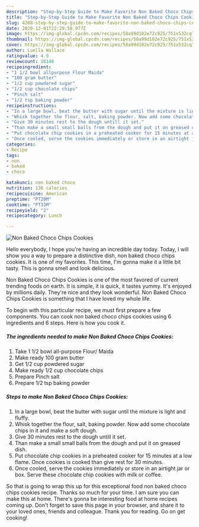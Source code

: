 ```yaml
---
description: "Step-by-Step Guide to Make Favorite Non Baked Choco Chips Cookies"
title: "Step-by-Step Guide to Make Favorite Non Baked Choco Chips Cookies"
slug: 4208-step-by-step-guide-to-make-favorite-non-baked-choco-chips-cookies
date: 2020-12-01T22:29:58.977Z
image: https://img-global.cpcdn.com/recipes/58a99d102e72c925/751x532cq70/non-baked-choco-chips-cookies-recipe-main-photo.jpg
thumbnail: https://img-global.cpcdn.com/recipes/58a99d102e72c925/751x532cq70/non-baked-choco-chips-cookies-recipe-main-photo.jpg
cover: https://img-global.cpcdn.com/recipes/58a99d102e72c925/751x532cq70/non-baked-choco-chips-cookies-recipe-main-photo.jpg
author: Luella Wallace
ratingvalue: 4.9
reviewcount: 16148
recipeingredient:
- "1 1/2 bowl allpurpose Flour Maida"
- "100 gram butter"
- "1/2 cup powdered sugar"
- "1/2 cup chocolate chips"
- "Pinch salt"
- "1/2 tsp baking powder"
recipeinstructions:
- "In a large bowl, beat the butter with sugar until the mixture is light and fluffy."
- "Whisk together the flour, salt, baking powder. Now add some chocolate chips in it and make a soft dough."
- "Give 30 minutes rest to the dough untill it set."
- "Than make a small small balls from the dough and put it on greased dish."
- "Put chocolate chip cookies in a preheated cooker for 15 minutes at a low flame. Once cookies is cooked than give rest for 30 minutes."
- "Once cooled, serve the cookies immediately or store in an airtight jar or box. Serve these chocolate chip cookies with milk or coffee."
categories:
- Recipe
tags:
- non
- baked
- choco

katakunci: non baked choco 
nutrition: 136 calories
recipecuisine: American
preptime: "PT20M"
cooktime: "PT33M"
recipeyield: "2"
recipecategory: Lunch

---
```



![Non Baked Choco Chips Cookies](https://img-global.cpcdn.com/recipes/58a99d102e72c925/751x532cq70/non-baked-choco-chips-cookies-recipe-main-photo.jpg)

Hello everybody, I hope you're having an incredible day today. Today, I will show you a way to prepare a distinctive dish, non baked choco chips cookies. It is one of my favorites. This time, I'm gonna make it a little bit tasty. This is gonna smell and look delicious.

Non Baked Choco Chips Cookies is one of the most favored of current trending foods on earth. It is simple, it is quick, it tastes yummy. It's enjoyed by millions daily. They're nice and they look wonderful. Non Baked Choco Chips Cookies is something that I have loved my whole life.




To begin with this particular recipe, we must first prepare a few components. You can cook non baked choco chips cookies using 6 ingredients and 6 steps. Here is how you cook it.

<!--inarticleads1-->

##### The ingredients needed to make Non Baked Choco Chips Cookies:

1. Take 1 1/2 bowl all-purpose Flour/ Maida
1. Make ready 100 gram butter
1. Get 1/2 cup powdered sugar
1. Make ready 1/2 cup chocolate chips
1. Prepare Pinch salt
1. Prepare 1/2 tsp baking powder




<!--inarticleads2-->

##### Steps to make Non Baked Choco Chips Cookies:

1. In a large bowl, beat the butter with sugar until the mixture is light and fluffy.
1. Whisk together the flour, salt, baking powder. Now add some chocolate chips in it and make a soft dough.
1. Give 30 minutes rest to the dough untill it set.
1. Than make a small small balls from the dough and put it on greased dish.
1. Put chocolate chip cookies in a preheated cooker for 15 minutes at a low flame. Once cookies is cooked than give rest for 30 minutes.
1. Once cooled, serve the cookies immediately or store in an airtight jar or box. Serve these chocolate chip cookies with milk or coffee.




So that is going to wrap this up for this exceptional food non baked choco chips cookies recipe. Thanks so much for your time. I am sure you can make this at home. There's gonna be interesting food at home recipes coming up. Don't forget to save this page in your browser, and share it to your loved ones, friends and colleague. Thank you for reading. Go on get cooking!
